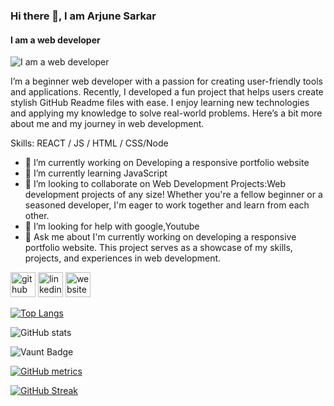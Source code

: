 ### Hi there 👋, I am Arjune Sarkar
#### I am a web developer
![I am a web developer](https://media.licdn.com/dms/image/D5616AQFWeaRB7rE8XA/profile-displaybackgroundimage-shrink_350_1400/0/1716114910458?e=1722470400&v=beta&t=Qhtlp2zmxxiQhdJiWW607tStUmYj4ndSsD6INc_gxXw)

I’m a beginner web developer with a passion for creating user-friendly tools and applications. Recently, I developed a fun project that helps users create stylish GitHub Readme files with ease. I enjoy learning new technologies and applying my knowledge to solve real-world problems. Here’s a bit more about me and my journey in web development.

Skills:  REACT / JS / HTML / CSS/Node

- 🔭 I’m currently working on Developing a responsive portfolio website 
- 🌱 I’m currently learning JavaScript 
- 👯 I’m looking to collaborate on Web Development Projects:Web development projects of any size! Whether you're a fellow beginner or a seasoned developer, I'm eager to work together and learn from each other. 
- 🤔 I’m looking for help with google,Youtube 
- 💬 Ask me about I'm currently working on developing a responsive portfolio website. This project serves as a showcase of my skills, projects, and experiences in web development. 


[<img src='https://cdn.jsdelivr.net/npm/simple-icons@3.0.1/icons/github.svg' alt='github' height='40'>](https://github.com/https://github.com/arjunesarkar)  [<img src='https://cdn.jsdelivr.net/npm/simple-icons@3.0.1/icons/linkedin.svg' alt='linkedin' height='40'>](https://www.linkedin.com/in/https://www.linkedin.com/in/arjune-sarkar-0543262a8//)  [<img src='https://cdn.jsdelivr.net/npm/simple-icons@3.0.1/icons/icloud.svg' alt='website' height='40'>](https://dev-arjune-sarkar.pantheonsite.io/)  

[![Top Langs](https://github-readme-stats.vercel.app/api/top-langs/?username=https://github.com/arjunesarkar)](https://github.com/anuraghazra/github-readme-stats)

![GitHub stats](https://github-readme-stats.vercel.app/api?username=https://github.com/arjunesarkar&show_icons=true&count_private=true)  

![Vaunt Badge](https://api.vaunt.dev/v1/github/entities/https://github.com/arjunesarkar/contributions?format=svg&private=true)  

[![GitHub metrics](https://metrics.lecoq.io/https://github.com/arjunesarkar)](https://img.shields.io/github/issues-pr/:user/:repo
)  

[![GitHub Streak](https://streak-stats.demolab.com/?user=DenverCoder1)](https://git.io/streak-stats) 


